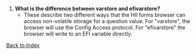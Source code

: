 1. **What is the difference between varstore and efivarstore?**  
      - These describe two different ways that the HII forms browser can access non-volatile storage for a question value. For "varstore", the browser will use the Config Access protocol. For "efivarstore" the browser will write to an EFI variable directly.

[Back to Index](../index.md)
